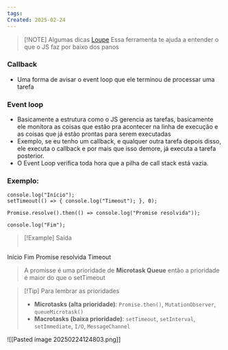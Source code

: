 ```yaml
---
tags: 
Created: 2025-02-24
---
```


> [!NOTE] Algumas dicas
> [Loupe](http://latentflip.com/loupe/?code=JC5vbignYnV0dG9uJywgJ2NsaWNrJywgZnVuY3Rpb24gb25DbGljaygpIHsKICAgIHNldFRpbWVvdXQoZnVuY3Rpb24gdGltZXIoKSB7CiAgICAgICAgY29uc29sZS5sb2coJ1lvdSBjbGlja2VkIHRoZSBidXR0b24hJyk7ICAgIAogICAgfSwgMjAwMCk7Cn0pOwoKY29uc29sZS5sb2coIkhpISIpOwoKc2V0VGltZW91dChmdW5jdGlvbiB0aW1lb3V0KCkgewogICAgY29uc29sZS5sb2coIkNsaWNrIHRoZSBidXR0b24hIik7Cn0sIDUwMDApOwoKY29uc29sZS5sb2coIldlbGNvbWUgdG8gbG91cGUuIik7!!!PGJ1dHRvbj5DbGljayBtZSE8L2J1dHRvbj4%3D) Essa ferramenta te ajuda a entender o que o JS faz por baixo dos panos 
> 


### Callback

- Uma forma de avisar o event loop que ele terminou de processar uma tarefa

### Event loop

- Basicamente a estrutura como o JS gerencia as tarefas, basicamente ele monitora as coisas que estão pra acontecer na linha de execução e as coisas que já estão prontas para serem executadas
- Exemplo, se eu tenho um callback, e qualquer outra tarefa depois disso, ele executa o callback e por mais que isso demore, já executa a tarefa posterior. 
- O Event Loop verifica toda hora que a pilha de call stack está vazia.

### Exemplo:

```
console.log("Início"); 
setTimeout(() => { console.log("Timeout"); }, 0); 

Promise.resolve().then(() => console.log("Promise resolvida")); 

console.log("Fim");
```


> [!Example] Saída
> ```
Início 
Fim 
Promise resolvida 
Timeout

> A promisse é uma prioridade de **Microtask Queue** então a prioridade é maior do que o setTimeout


> [!Tip] Para lembrar as prioridades
> - **Microtasks (alta prioridade)**: `Promise.then()`, `MutationObserver`, `queueMicrotask()`
> - **Macrotasks (baixa prioridade)**: `setTimeout`, `setInterval`, `setImmediate`, `I/O`, `MessageChannel`


![[Pasted image 20250224124803.png]]